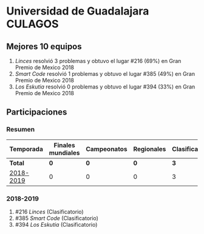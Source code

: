 ---
---

# Universidad de Guadalajara CULAGOS

## Mejores 10 equipos

1. _Linces_ resolvió 3 problemas y obtuvo el lugar #216 (69%) en Gran Premio de Mexico 2018
1. _Smart Code_ resolvió 1 problemas y obtuvo el lugar #385 (49%) en Gran Premio de Mexico 2018
1. _Los Eskutia_ resolvió 0 problemas y obtuvo el lugar #394 (33%) en Gran Premio de Mexico 2018

## Participaciones

### Resumen

| Temporada | Finales mundiales | Campeonatos | Regionales | Clasificatorios | Equipos |
| --- | --- | --- | --- | --- | --- |
| **Total** | **0** | **0** | **0** | **3** | **3** |
| [2018-2019](#2018-2019) | 0 | 0 | 0 | 3 | 3 |

### 2018-2019

1. #216 _Linces_ (Clasificatorio)
1. #385 _Smart Code_ (Clasificatorio)
1. #394 _Los Eskutia_ (Clasificatorio)



